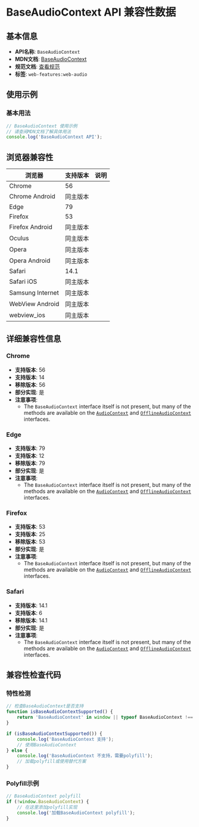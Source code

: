 # BaseAudioContext API 兼容性数据

## 基本信息

- **API名称**: `BaseAudioContext`
- **MDN文档**: [BaseAudioContext](https://developer.mozilla.org/docs/Web/API/BaseAudioContext)
- **规范文档**: [查看规范](https://webaudio.github.io/web-audio-api/#BaseAudioContext)
- **标签**: `web-features:web-audio`

## 使用示例

### 基本用法

```javascript
// BaseAudioContext 使用示例
// 请查阅MDN文档了解具体用法
console.log('BaseAudioContext API');
```

## 浏览器兼容性

| 浏览器 | 支持版本 | 说明 |
|--------|----------|------|
| Chrome | 56 |  |
| Chrome Android | 同主版本 |  |
| Edge | 79 |  |
| Firefox | 53 |  |
| Firefox Android | 同主版本 |  |
| Oculus | 同主版本 |  |
| Opera | 同主版本 |  |
| Opera Android | 同主版本 |  |
| Safari | 14.1 |  |
| Safari iOS | 同主版本 |  |
| Samsung Internet | 同主版本 |  |
| WebView Android | 同主版本 |  |
| webview_ios | 同主版本 |  |

## 详细兼容性信息

### Chrome

- **支持版本**: 56
- **支持版本**: 14
- **移除版本**: 56
- **部分实现**: 是
- **注意事项**:
  - The `BaseAudioContext` interface itself is not present, but many of the methods are available on the [`AudioContext`](https://developer.mozilla.org/docs/Web/API/AudioContext) and [`OfflineAudioContext`](https://developer.mozilla.org/docs/Web/API/OfflineAudioContext) interfaces.

### Edge

- **支持版本**: 79
- **支持版本**: 12
- **移除版本**: 79
- **部分实现**: 是
- **注意事项**:
  - The `BaseAudioContext` interface itself is not present, but many of the methods are available on the [`AudioContext`](https://developer.mozilla.org/docs/Web/API/AudioContext) and [`OfflineAudioContext`](https://developer.mozilla.org/docs/Web/API/OfflineAudioContext) interfaces.

### Firefox

- **支持版本**: 53
- **支持版本**: 25
- **移除版本**: 53
- **部分实现**: 是
- **注意事项**:
  - The `BaseAudioContext` interface itself is not present, but many of the methods are available on the [`AudioContext`](https://developer.mozilla.org/docs/Web/API/AudioContext) and [`OfflineAudioContext`](https://developer.mozilla.org/docs/Web/API/OfflineAudioContext) interfaces.

### Safari

- **支持版本**: 14.1
- **支持版本**: 6
- **移除版本**: 14.1
- **部分实现**: 是
- **注意事项**:
  - The `BaseAudioContext` interface itself is not present, but many of the methods are available on the [`AudioContext`](https://developer.mozilla.org/docs/Web/API/AudioContext) and [`OfflineAudioContext`](https://developer.mozilla.org/docs/Web/API/OfflineAudioContext) interfaces.

## 兼容性检查代码

### 特性检测

```javascript
// 检查BaseAudioContext是否支持
function isBaseAudioContextSupported() {
    return 'BaseAudioContext' in window || typeof BaseAudioContext !== 'undefined';
}

if (isBaseAudioContextSupported()) {
    console.log('BaseAudioContext 支持');
    // 使用BaseAudioContext
} else {
    console.log('BaseAudioContext 不支持，需要polyfill');
    // 加载polyfill或使用替代方案
}
```

### Polyfill示例

```javascript
// BaseAudioContext polyfill
if (!window.BaseAudioContext) {
    // 在这里添加polyfill实现
    console.log('加载BaseAudioContext polyfill');
}
```

